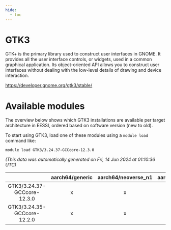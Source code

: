 ```yaml
---
hide:
  - toc
---
```


GTK3
====


GTK+ is the primary library used to construct user interfaces in GNOME. It provides all the user interface controls, or widgets, used in a common graphical application. Its object-oriented API allows you to construct user interfaces without dealing with the low-level details of drawing and device interaction.

https://developer.gnome.org/gtk3/stable/
# Available modules


The overview below shows which GTK3 installations are available per target architecture in EESSI, ordered based on software version (new to old).

To start using GTK3, load one of these modules using a `module load` command like:

```shell
module load GTK3/3.24.37-GCCcore-12.3.0
```

*(This data was automatically generated on Fri, 14 Jun 2024 at 01:10:36 UTC)*  

| |aarch64/generic|aarch64/neoverse_n1|aarch64/neoverse_v1|x86_64/generic|x86_64/amd/zen2|x86_64/amd/zen3|x86_64/intel/haswell|x86_64/intel/skylake_avx512|
| :---: | :---: | :---: | :---: | :---: | :---: | :---: | :---: | :---: |
|GTK3/3.24.37-GCCcore-12.3.0|x|x|x|x|x|x|x|x|
|GTK3/3.24.35-GCCcore-12.2.0|x|x|x|x|x|x|x|x|
